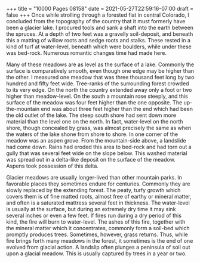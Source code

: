 +++
title = "10000 Pages 08158"
date = 2021-05-27T22:59:16-07:00
draft = false
+++
Once while strolling through a forested flat in central Colorado, I concluded from the topography of the country that it must formerly have been a glacier lake. I procured tools and sank a shaft into the earth between the spruces. At a depth of two feet was a gravelly soil-deposit, and beneath this a matting of willow roots and sedge roots and stalks. These rested in a kind of turf at water-level, beneath which were boulders, while under these was bed-rock. Numerous romantic changes time had made here.

Many of these meadows are as level as the surface of a lake. Commonly the surface is comparatively smooth, even though one edge may be higher than the other. I measured one meadow that was three thousand feet long by two hundred and fifty feet wide. Tree-ranks of the surrounding forest crowded to its very edge. On the north the country extended away only a foot or two higher than meadow-level. On the south a mountain rose steeply, and this surface of the meadow was four feet higher than the one opposite. The up-the-mountain end was about three feet higher than the end which had been the old outlet of the lake. The steep south shore had sent down more material than the level one on the north. In fact, water-level on the north shore, though concealed by grass, was almost precisely the same as when the waters of the lake shone from shore to shore. In one corner of the meadow was an aspen grove. From the mountain-side above, a landslide had come down. Rains had eroded this area to bed-rock and had torn out a gully that was several feet wide on the slope below. This washed material was spread out in a delta-like deposit on the surface of the meadow. Aspens took possession of this delta.

Glacier meadows are usually longer-lived than other mountain parks. In favorable places they sometimes endure for centuries. Commonly they are slowly replaced by the extending forest. The peaty, turfy growth which covers them is of fine matted roots, almost free of earthy or mineral matter, and often is a saturated mattress several feet in thickness. The water-level is usually at the surface, but during an extremely dry time it may sink several inches or even a few feet. If fires run during a dry period of this kind, the fire will burn to water-level. The ashes of this fire, together with the mineral matter which it concentrates, commonly form a soil-bed which promptly produces trees. Sometimes, however, grass returns. Thus, while fire brings forth many meadows in the forest, it sometimes is the end of one evolved from glacial action. A landslip often plunges a peninsula of soil out upon a glacial meadow. This is usually captured by trees in a year or two.
